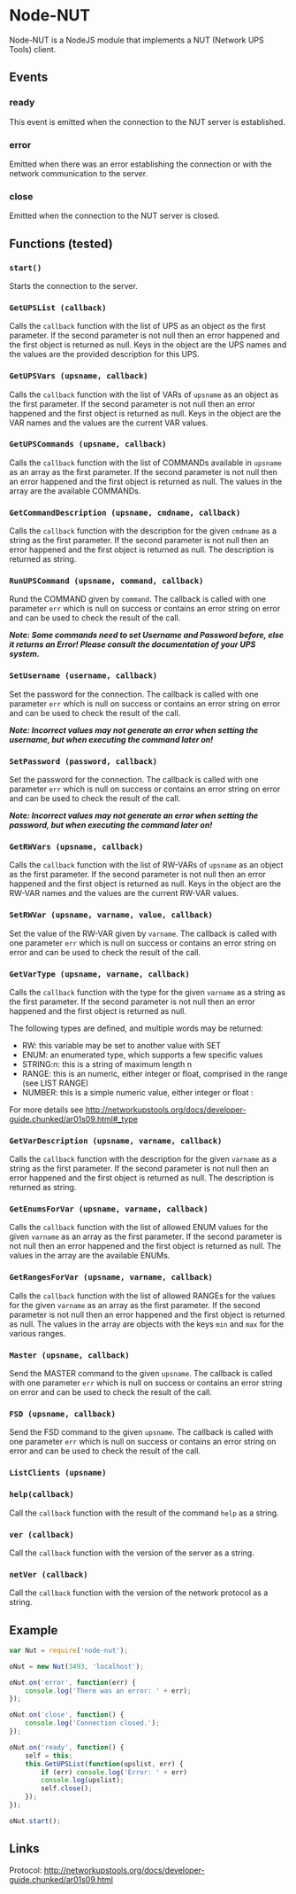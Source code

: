 # Node-NUT

Node-NUT is a NodeJS module that implements a NUT (Network UPS Tools) client.

## Events

### ready

This event is emitted when the connection to the NUT server is established.

### error

Emitted when there was an error establishing the connection or with the network communication to
the server.

### close

Emitted when the connection to the NUT server is closed.

## Functions (tested)

### `start()`

Starts the connection to the server.

### `GetUPSList (callback)`

Calls the `callback` function with the list of UPS as an object as the first parameter. If the second parameter is not null then an error happened and the first object is returned as null.
Keys in the object are the UPS names and the values are the provided description for this UPS.

### `GetUPSVars (upsname, callback)`

Calls the `callback` function with the list of VARs of `upsname` as an object as the first parameter.  If the second parameter is not null then an error happened and the first object is returned as null.
Keys in the object are the VAR names and the values are the current VAR values.

### `GetUPSCommands (upsname, callback)`

Calls the `callback` function with the list of COMMANDs available in `upsname` as an array as the first parameter. If the second parameter is not null then an error happened and the first object is returned as null.
The values in the array are the available COMMANDs.

### `GetCommandDescription (upsname, cmdname, callback)`

Calls the `callback` function with the description for the given `cmdname` as a string as the first parameter. If the second parameter is not null then an error happened and the first object is returned as null.
The description is returned as string.

### `RunUPSCommand (upsname, command, callback)`

Rund the COMMAND given by `command`. The callback is called with one parameter `err` which is null on success or contains an error string on error and can be used to check the result of the call.

***Note: Some commands need to set Username and Password before, else it returns an Error! Please consult the documentation of your UPS system.***

### `SetUsername (username, callback)`

Set the password for the connection. The callback is called with one parameter `err` which is null on success or contains an error string on error and can be used to check the result of the call.

***Note: Incorrect values may not generate an error when setting the username, but when executing the command later on!***

### `SetPassword (password, callback)`

Set the password for the connection. The callback is called with one parameter `err` which is null on success or contains an error string on error and can be used to check the result of the call.

***Note: Incorrect values may not generate an error when setting the password, but when executing the command later on!***

### `GetRWVars (upsname, callback)`

Calls the `callback` function with the list of RW-VARs of `upsname` as an object as the first parameter.  If the second parameter is not null then an error happened and the first object is returned as null.
Keys in the object are the RW-VAR names and the values are the current RW-VAR values.

### `SetRWVar (upsname, varname, value, callback)`

Set the value of the RW-VAR given by `varname`. The callback is called with one parameter `err` which is null on success or contains an error string on error and can be used to check the result of the call.

### `GetVarType (upsname, varname, callback)`

Calls the `callback` function with the type for the given `varname` as a string as the first parameter. If the second parameter is not null then an error happened and the first object is returned as null.

The following types are defined, and multiple words may be returned:
* RW: this variable may be set to another value with SET
* ENUM: an enumerated type, which supports a few specific values
* STRING:n: this is a string of maximum length n
* RANGE: this is an numeric, either integer or float, comprised in the range (see LIST RANGE)
* NUMBER: this is a simple numeric value, either integer or float :

For more details see http://networkupstools.org/docs/developer-guide.chunked/ar01s09.html#_type

### `GetVarDescription (upsname, varname, callback)`

Calls the `callback` function with the description for the given `varname` as a string as the first parameter. If the second parameter is not null then an error happened and the first object is returned as null.
The description is returned as string.

### `GetEnumsForVar (upsname, varname, callback)`

Calls the `callback` function with the list of allowed ENUM values for the given `varname` as an array as the first parameter. If the second parameter is not null then an error happened and the first object is returned as null.
The values in the array are the available ENUMs.

### `GetRangesForVar (upsname, varname, callback)`

Calls the `callback` function with the list of allowed RANGEs for the values for the given `varname` as an array as the first parameter. If the second parameter is not null then an error happened and the first object is returned as null.
The values in the array are objects with the keys `min` and `max` for the various ranges.

### `Master (upsname, callback)`

Send the MASTER command to the given `upsname`. The callback is called with one parameter `err` which is null on success or contains an error string on error and can be used to check the result of the call.

### `FSD (upsname, callback)`

Send the FSD command to the given `upsname`. The callback is called with one parameter `err` which is null on success or contains an error string on error and can be used to check the result of the call.

### `ListClients (upsname)`

### `help(callback)`

Call the `callback` function with the result of the command `help` as a string.

### `ver (callback)`

Call the `callback` function with the version of the server as a string.

### `netVer (callback)`

Call the `callback` function with the version of the network protocol as a string.


## Example

```javascript
var Nut = require('node-nut');

oNut = new Nut(3493, 'localhost');

oNut.on('error', function(err) {
	console.log('There was an error: ' + err);
});

oNut.on('close', function() {
	console.log('Connection closed.');
});

oNut.on('ready', function() {
	self = this;
	this.GetUPSList(function(upslist, err) {
        if (err) console.log('Error: ' + err)
        console.log(upslist);
		self.close();
	});
});

oNut.start();
```

## Links

Protocol: http://networkupstools.org/docs/developer-guide.chunked/ar01s09.html
